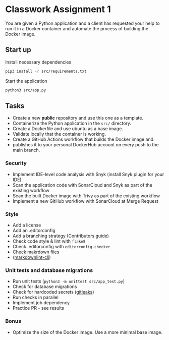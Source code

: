 # Classwork Assignment 1

You are given a Python application and a client has requested
your help to run it in a Docker container and automate the
process of building the Docker image.

## Start up

Install necessary dependencies

``` bash
pip3 install -r src/requirements.txt
```

Start the application

``` bash
python3 src/app.py
```

## Tasks

- Create a new **public** repository and use this one as a template.
- Containerize the Python application in the `src/` directory.
- Create a Dockerfile and use ubuntu as a base image.
- Validate locally that the container is working.
- Create a GitHub Actions workflow that builds the Docker image and
- publishes it to your personal DockerHub account on every push to the main branch.

### Security

- Implement IDE-level code analysis with Snyk (install Snyk plugin for your IDE)
- Scan the application code with SonarCloud and Snyk as part of the existing workflow
- Scan the built Docker image with Trivy as part of the existing workflow
- Implement a new GitHub workflow with SonarCloud at Merge Request

### Style 

- Add a license
- Add an .editorconfig
- Add a branching strategy (Contributors guide)
- Check code style & lint with `flake8`
- Check .editorconfig with `editorconfig-checker`
- Check makrdown files
- ([markdownlint-cli](https://www.npmjs.com/package/cli-markdown))

### Unit tests and database migrations

- Run unit tests (`python3 -m unittest src/app_test.py`)
- Check for database migrations
- Check for hardcoded secrets ([gitleaks](https://github.com/gitleaks/gitleaks))
- Run checks in parallel
- Implement job dependency
- Practice PR - see results

### Bonus
- Optimize the size of the Docker image. Use a more minimal base image.
